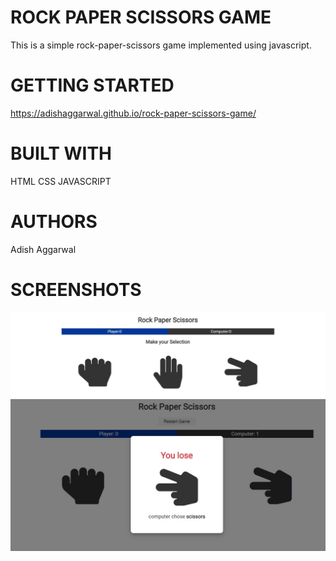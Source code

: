 # ROCK PAPER SCISSORS GAME
This is a simple rock-paper-scissors game implemented using javascript.

# GETTING STARTED
https://adishaggarwal.github.io/rock-paper-scissors-game/


# BUILT WITH
HTML
CSS
JAVASCRIPT


# AUTHORS
Adish Aggarwal

# SCREENSHOTS
![](images/1.JPG)
![](images/2.JPG)


